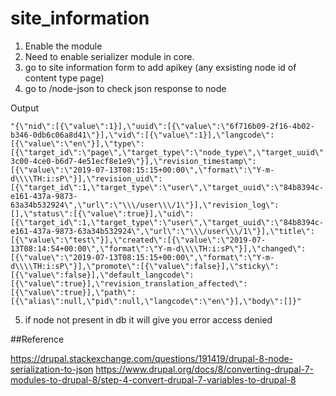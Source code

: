 # site_information
1. Enable the module
2. Need to enable serializer module in core.
3. go to site information form to add apikey (any exsisting node id of content type page)
4. go to /node-json to check json response to node

Output

```
"{\"nid\":[{\"value\":1}],\"uuid\":[{\"value\":\"6f716b09-2f16-4b02-b346-0db6c06a8d41\"}],\"vid\":[{\"value\":1}],\"langcode\":[{\"value\":\"en\"}],\"type\":[{\"target_id\":\"page\",\"target_type\":\"node_type\",\"target_uuid\":\"451216b5-3c00-4ce0-b6d7-4e51ecf8e1e9\"}],\"revision_timestamp\":[{\"value\":\"2019-07-13T08:15:15+00:00\",\"format\":\"Y-m-d\\\\TH:i:sP\"}],\"revision_uid\":[{\"target_id\":1,\"target_type\":\"user\",\"target_uuid\":\"84b8394c-e161-437a-9873-63a34b532924\",\"url\":\"\\\/user\\\/1\"}],\"revision_log\":[],\"status\":[{\"value\":true}],\"uid\":[{\"target_id\":1,\"target_type\":\"user\",\"target_uuid\":\"84b8394c-e161-437a-9873-63a34b532924\",\"url\":\"\\\/user\\\/1\"}],\"title\":[{\"value\":\"test\"}],\"created\":[{\"value\":\"2019-07-13T08:14:54+00:00\",\"format\":\"Y-m-d\\\\TH:i:sP\"}],\"changed\":[{\"value\":\"2019-07-13T08:15:15+00:00\",\"format\":\"Y-m-d\\\\TH:i:sP\"}],\"promote\":[{\"value\":false}],\"sticky\":[{\"value\":false}],\"default_langcode\":[{\"value\":true}],\"revision_translation_affected\":[{\"value\":true}],\"path\":[{\"alias\":null,\"pid\":null,\"langcode\":\"en\"}],\"body\":[]}"
```

5. if node not present in db it will give you error access denied 



##Reference

https://drupal.stackexchange.com/questions/191419/drupal-8-node-serialization-to-json
https://www.drupal.org/docs/8/converting-drupal-7-modules-to-drupal-8/step-4-convert-drupal-7-variables-to-drupal-8


